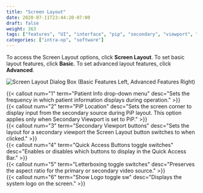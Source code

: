 ```yaml
---
title: "Screen Layout"
date: 2020-07-11T23:44:20-07:00
draft: false
weight: 363
tags: ["features", "UI", "interface", "pip", "secondary", "viewport", "location", "letterbox", "logo"]
categories: ["intra-op", "software"]
---
```


To access the Screen Layout options, click **Screen Layout**. To set basic layout features, click **Basic**. To set advanced layout features, click **Advanced**.

![Screen Layout Dialog Box (Basic Features Left, Advanced Features Right)](/images/sw_screen_layout_basic.svg)

{{< callout num="1" term="Patient Info drop-down menu" desc="Sets the frequency in which patient information displays during operation." >}}  
{{< callout num="2" term="PiP Location" desc="Sets the screen corner to display input from the secondary source during PiP layout. This option applies only when Secondary Viewport is set to PiP." >}}  
{{< callout num="3" term="Secondary Viewport buttons" desc="Sets the layout for a secondary viewport the Screen Layout button switches to when clicked." >}}  
{{< callout num="4" term="Quick Access Buttons toggle switches" desc="Enables or disables which buttons to display in the Quick Access Bar." >}}  
{{< callout num="5" term="Letterboxing toggle switches" desc="Preserves the aspect ratio for the primary or secondary video source." >}}  
{{< callout num="6" term="Show Logo toggle sw" desc="Displays the system logo on the screen." >}}  
